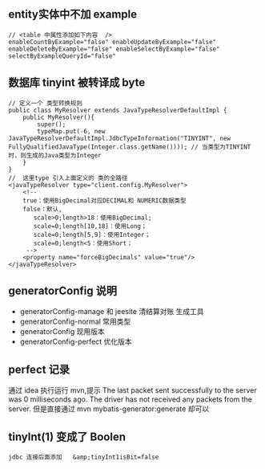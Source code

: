 ## entity实体中不加 example
```
// <table 中属性添加如下内容  />
enableCountByExample="false" enableUpdateByExample="false" enableDeleteByExample="false" enableSelectByExample="false" selectByExampleQueryId="false"
```

## 数据库 tinyint 被转译成 byte
```
// 定义一个 类型转换规则
public class MyResolver extends JavaTypeResolverDefaultImpl {
    public MyResolver(){
        super();
        typeMap.put(-6, new JavaTypeResolverDefaultImpl.JdbcTypeInformation("TINYINT", new FullyQualifiedJavaType(Integer.class.getName()))); // 当类型为TINYINT时，则生成的Java类型为Integer
    }
}
//  这里type 引入上面定义的 类的全路径
<javaTypeResolver type="client.config.MyResolver">
    <!--
    true：使用BigDecimal对应DECIMAL和 NUMERIC数据类型
    false：默认,
       scale>0;length>18：使用BigDecimal;
       scale=0;length[10,18]：使用Long；
       scale=0;length[5,9]：使用Integer；
       scale=0;length<5：使用Short；
     -->
    <property name="forceBigDecimals" value="true"/>
</javaTypeResolver>
```

## generatorConfig 说明
+ generatorConfig-manage 和 jeesite 清结算对账 生成工具
+ generatorConfig-normal 常用类型
+ generatorConfig 现用版本
+ generatorConfig-perfect 优化版本

## perfect 记录
通过 idea 执行运行 mvn,提示 The last packet sent successfully to the server was 0 milliseconds ago. The driver has not received any packets from the server.
但是直接通过 mvn mybatis-generator:generate 却可以

## tinyInt(1) 变成了 Boolen
```
jdbc 连接后面添加   &amp;tinyInt1isBit=false
```
